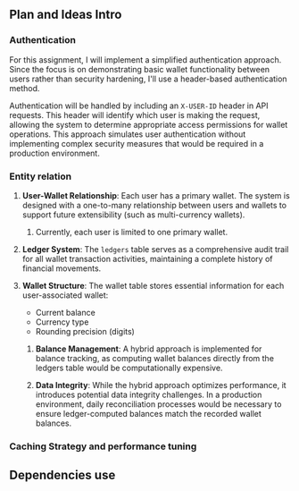 ## Plan and Ideas Intro

### Authentication
For this assignment, I will implement a simplified authentication approach. Since the focus is on demonstrating basic wallet functionality between users rather than security hardening, I'll use a header-based authentication method.

Authentication will be handled by including an `X-USER-ID` header in API requests. This header will identify which user is making the request, allowing the system to determine appropriate access permissions for wallet operations. This approach simulates user authentication without implementing complex security measures that would be required in a production environment.


### Entity relation
1. **User-Wallet Relationship**: Each user has a primary wallet. The system is designed with a one-to-many relationship between users and wallets to support future extensibility (such as multi-currency wallets).
   1. Currently, each user is limited to one primary wallet.

2. **Ledger System**: The `ledgers` table serves as a comprehensive audit trail for all wallet transaction activities, maintaining a complete history of financial movements.

3. **Wallet Structure**: The wallet table stores essential information for each user-associated wallet:
   - Current balance
   - Currency type
   - Rounding precision (digits)
   
   1. **Balance Management**: A hybrid approach is implemented for balance tracking, as computing wallet balances directly from the ledgers table would be computationally expensive.
   
   2. **Data Integrity**: While the hybrid approach optimizes performance, it introduces potential data integrity challenges. In a production environment, daily reconciliation processes would be necessary to ensure ledger-computed balances match the recorded wallet balances.

### Caching Strategy and performance tuning


## Dependencies use

